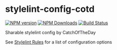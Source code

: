 # stylelint-config-cotd

[![NPM version](https://img.shields.io/npm/v/stylelint-config-cotd.svg)](https://www.npmjs.org/package/stylelint-config-cotd)
[![NPM Downloads](https://img.shields.io/npm/dm/stylelint-config-cotd.svg)](https://www.npmjs.org/package/stylelint-config-cotd)
[![Build Status](https://travis-ci.org/cahamilton/stylelint-config-cotd.svg?branch=master)](https://travis-ci.org/cahamilton/stylelint-config-cotd)

Sharable stylelint config by CatchOfTheDay

See [Stylelint Rules](https://github.com/stylelint/stylelint/blob/master/docs/user-guide/rules.md) for a list of configuration options
